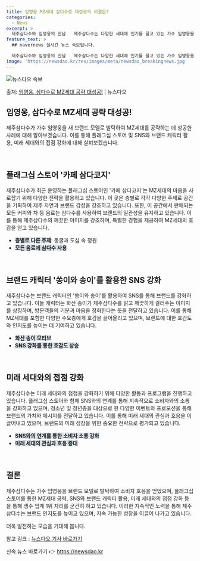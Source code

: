 ```yaml
---
title: 임영웅 MZ세대 삼다수로 대성공의 비결은?
categories:
  - News
excerpt: >
  제주삼다수와 임영웅의 만남   제주삼다수는 다양한 세대에 인기를 끌고 있는 가수 임영웅을 새 브랜드 모델로 …
feature_text: >
  ## navernews 실시간 뉴스 속보입니다.

  제주삼다수와 임영웅의 만남   제주삼다수는 다양한 세대에 인기를 끌고 있는 가수 임영웅을 새 브랜드 모델로 …
image: 'https://newsdao.kr/res/images/meta/newsdao_breakingnews.jpg'
---
```


![뉴스다오 속보](https://newsdao.kr/res/images/meta/newsdao_breakingnews.jpg)

<p>출처: <a href="https://newsdao.kr/4621" rel="dofollow">임영웅, 삼다수로 MZ세대 공략 대성공!</a> | 뉴스다오</p>

<h2>임영웅, 삼다수로 MZ세대 공략 대성공!</h2>

제주삼다수가 가수 임영웅을 새 브랜드 모델로 발탁하여 MZ세대를 공략하는 데 성공한 사례에 대해 알아보겠습니다. 이를 통해 플래그십 스토어 및 SNS와 브랜드 캐릭터 활용, 미래 세대와의 접점 강화에 대해 살펴보겠습니다.

<p data-ke-size="size16">&nbsp;</p>

<h2>플래그십 스토어 '카페 삼다코지'</h2>
제주삼다수가 최근 운영하는 플래그십 스토어인 '카페 삼다코지'는 MZ세대의 마음을 사로잡기 위해 다양한 전략을 활용하고 있습니다. 이 곳은 층별로 각각 다양한 주제로 공간을 기획하여 제주 자연과 브랜드 감성을 강조하고 있습니다. 또한, 이 공간에서 판매되는 모든 커피와 차 등 음료는 삼다수를 사용하여 브랜드의 일관성을 유지하고 있습니다. 이를 통해 제주삼다수의 깨끗한 이미지를 강조하며, 특별한 경험을 제공하여 MZ세대의 호감을 얻고 있습니다.

<ul>
  <li><b><span style="background-color: #21538527;">층별로 다른 주제</span></b>: 동굴과 도심 속 정원</li>
  <li><b><span style="background-color: #21538527;">모든 음료에 삼다수 사용</span></b></li>
</ul>

<p data-ke-size="size16">&nbsp;</p>

<h2>브랜드 캐릭터 '쏭이와 송이'를 활용한 SNS 강화</h2>
제주삼다수는 브랜드 캐릭터인 '쏭이와 송이'를 활용하여 SNS를 통해 브랜드를 강화하고 있습니다. 이들 캐릭터는 화산 송이가 제주삼다수를 맑고 깨끗하게 걸러주는 이미지를 상징하며, 방문객들의 기분과 마음을 정화한다는 뜻을 전달하고 있습니다. 이를 통해 MZ세대를 포함한 다양한 수요층에게 호감을 끌어올리고 있으며, 브랜드에 대한 호감도와 인지도를 높이는 데 기여하고 있습니다.

<ul>
  <li><b><span style="background-color: #21538527;">화산 송이 모티브</span></b></li>
  <li><b><span style="background-color: #21538527;">SNS 강화를 통한 호감도 상승</span></b></li>
</ul>

<p data-ke-size="size16">&nbsp;</p>

<h2>미래 세대와의 접점 강화</h2>
제주삼다수는 미래 세대와의 접점을 강화하기 위해 다양한 활동과 프로그램을 진행하고 있습니다. 플래그십 스토어와 함께 SNS와의 연계를 통해 지속적으로 소비자와의 소통을 강화하고 있으며, 청소년 및 청년층을 대상으로 한 다양한 이벤트와 프로모션을 통해 브랜드의 가치와 메시지를 전달하고 있습니다. 이를 통해 미래 세대의 관심과 호응을 이끌어내고 있으며, 브랜드의 미래 성장을 위한 중요한 전략으로 평가되고 있습니다.

<ul>
  <li><b><span style="background-color: #21538527;">SNS와의 연계를 통한 소비자 소통 강화</span></b></li>
  <li><b><span style="background-color: #21538527;">미래 세대의 관심과 호응 증대</span></b></li>
</ul>

<p data-ke-size="size16">&nbsp;</p>

<h2>결론</h2>
제주삼다수는 가수 임영웅을 브랜드 모델로 발탁하여 소비자 호응을 얻었으며, 플래그십 스토어를 통한 MZ세대 공략, SNS와 브랜드 캐릭터 활용, 미래 세대와의 접점 강화 등을 통해 생수 업계 1위 자리를 굳건히 하고 있습니다. 이러한 지속적인 노력을 통해 제주삼다수는 브랜드 인지도를 높이고 있으며, 지속 가능한 성장을 이끌어 나가고 있습니다.

더욱 발전하는 모습을 기대해 봅니다.

참고 링크 : [뉴스다오 기사 바로가기](https://newsdao.kr/4621) 

신속 뉴스 바로가기 👉 <a href="https://newsdao.kr" rel="dofollow">https://newsdao.kr</a>


